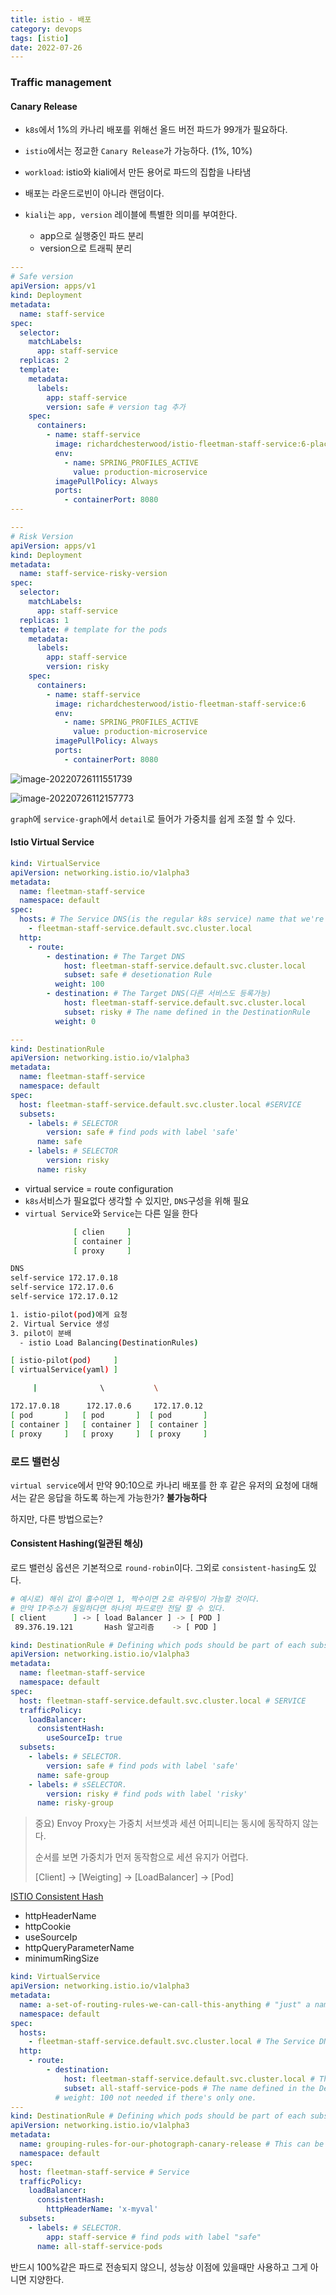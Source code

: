 ```yaml
---
title: istio - 배포
category: devops
tags: [istio]
date: 2022-07-26
---
```


### Traffic management

#### Canary Release

- `k8s`에서 1%의 카나리 배포를 위해선 올드 버전 파드가 99개가 필요하다.

- `istio`에서는 정교한 `Canary Release`가 가능하다. (1%, 10%)

- `workload`: istio와 kiali에서 만든 용어로 파드의 집합을 나타냄
- 배포는 라운드로빈이 아니라 랜덤이다.

- `kiali`는 `app, version` 레이블에 특별한 의미를 부여한다.
  - app으로 실행중인 파드 분리
  - version으로 트래픽 분리

```yaml
---
# Safe version
apiVersion: apps/v1
kind: Deployment
metadata:
  name: staff-service
spec:
  selector:
    matchLabels:
      app: staff-service
  replicas: 2
  template:
    metadata:
      labels:
        app: staff-service
        version: safe # version tag 추가
    spec:
      containers:
        - name: staff-service
          image: richardchesterwood/istio-fleetman-staff-service:6-placeholder
          env:
            - name: SPRING_PROFILES_ACTIVE
              value: production-microservice
          imagePullPolicy: Always
          ports:
            - containerPort: 8080
---

---
# Risk Version
apiVersion: apps/v1
kind: Deployment
metadata:
  name: staff-service-risky-version
spec:
  selector:
    matchLabels:
      app: staff-service
  replicas: 1
  template: # template for the pods
    metadata:
      labels:
        app: staff-service
        version: risky
    spec:
      containers:
        - name: staff-service
          image: richardchesterwood/istio-fleetman-staff-service:6
          env:
            - name: SPRING_PROFILES_ACTIVE
              value: production-microservice
          imagePullPolicy: Always
          ports:
            - containerPort: 8080
```

![image-20220726111551739](../../../assets/images/posts/2022-07-26-post-istio-3/image-20220726111551739.png)

![image-20220726112157773](../../../assets/images/posts/2022-07-26-post-istio-3/image-20220726112157773.png)

`graph`에 `service-graph`에서 `detail`로 들어가 가중치를 쉽게 조절 할 수 있다.

#### Istio Virtual Service

```yaml
kind: VirtualService
apiVersion: networking.istio.io/v1alpha3
metadata:
  name: fleetman-staff-service
  namespace: default
spec:
  hosts: # The Service DNS(is the regular k8s service) name that we're apply routing
    - fleetman-staff-service.default.svc.cluster.local
  http:
    - route:
        - destination: # The Target DNS
            host: fleetman-staff-service.default.svc.cluster.local
            subset: safe # desetionation Rule
          weight: 100
        - destination: # The Target DNS(다른 서비스도 등록가능)
            host: fleetman-staff-service.default.svc.cluster.local
            subset: risky # The name defined in the DestinationRule
          weight: 0

---
kind: DestinationRule
apiVersion: networking.istio.io/v1alpha3
metadata:
  name: fleetman-staff-service
  namespace: default
spec:
  host: fleetman-staff-service.default.svc.cluster.local #SERVICE
  subsets:
    - labels: # SELECTOR
        version: safe # find pods with label 'safe'
      name: safe
    - labels: # SELECTOR
        version: risky
      name: risky
```

- virtual service = route configuration
- `k8s`서비스가 필요없다 생각할 수 있지만, `DNS`구성을 위해 필요
- `virtual Service`와 `Service`는 다른 일을 한다

```bash
              [ clien     ]
              [ container ]
              [ proxy     ]

DNS
self-service 172.17.0.18
self-service 172.17.0.6
self-service 172.17.0.12

1. istio-pilot(pod)에게 요청
2. Virtual Service 생성
3. pilot이 분배
  - istio Load Balancing(DestinationRules)

[ istio-pilot(pod)     ]
[ virtualService(yaml) ]

     |              \           \

172.17.0.18      172.17.0.6     172.17.0.12
[ pod       ]   [ pod       ]  [ pod       ]
[ container ]   [ container ]  [ container ]
[ proxy     ]   [ proxy     ]  [ proxy     ]
```

### 로드 밸런싱

`virtual service`에서 만약 90:10으로 카나리 배포를 한 후 같은 유저의 요청에 대해서는 같은 응답을 하도록 하는게 가능한가? **불가능하다**

하지만, 다른 방법으로는?

#### Consistent Hashing(일관된 해싱)

로드 밸런싱 옵션은 기본적으로 `round-robin`이다. 그외로 `consistent-hasing`도 있다.

```bash
# 예시로) 해쉬 값이 홀수이면 1, 짝수이면 2로 라우팅이 가능할 것이다.
# 만약 IP주소가 동일하다면 하나의 파드로만 전달 할 수 있다.
[ client      ] -> [ load Balancer ] -> [ POD ]
 89.376.19.121       Hash 알고리즘    -> [ POD ]
```

```yaml
kind: DestinationRule # Defining which pods should be part of each subset
apiVersion: networking.istio.io/v1alpha3
metadata:
  name: fleetman-staff-service
  namespace: default
spec:
  host: fleetman-staff-service.default.svc.cluster.local # SERVICE
  trafficPolicy:
    loadBalancer:
      consistentHash:
        useSourceIp: true
  subsets:
    - labels: # SELECTOR.
        version: safe # find pods with label 'safe'
      name: safe-group
    - labels: # sSELECTOR.
        version: risky # find pods with label 'risky'
      name: risky-group
```

> 중요) Envoy Proxy는 가중치 서브셋과 세션 어피니티는 동시에 동작하지 않는다.
>
> 순서를 보면 가중치가 먼저 동작함으로 세션 유지가 어렵다.
>
> [Client] -> [Weigting] -> [LoadBalancer] -> [Pod]

[ISTIO Consistent Hash](https://istio.io/latest/docs/reference/config/networking/destination-rule/#LoadBalancerSettings-ConsistentHashLB)

- httpHeaderName
- httpCookie
- useSourceIp
- httpQueryParameterName
- minimumRingSize

```yaml
kind: VirtualService
apiVersion: networking.istio.io/v1alpha3
metadata:
  name: a-set-of-routing-rules-we-can-call-this-anything # "just" a name for this virtualservice
  namespace: default
spec:
  hosts:
    - fleetman-staff-service.default.svc.cluster.local # The Service DNS (ie the regular K8S Service) name that we're applying routing rules to.
  http:
    - route:
        - destination:
            host: fleetman-staff-service.default.svc.cluster.local # The Target DNS name
            subset: all-staff-service-pods # The name defined in the DestinationRule
          # weight: 100 not needed if there's only one.
---
kind: DestinationRule # Defining which pods should be part of each subset
apiVersion: networking.istio.io/v1alpha3
metadata:
  name: grouping-rules-for-our-photograph-canary-release # This can be anything you like.
  namespace: default
spec:
  host: fleetman-staff-service # Service
  trafficPolicy:
    loadBalancer:
      consistentHash:
        httpHeaderName: 'x-myval'
  subsets:
    - labels: # SELECTOR.
        app: staff-service # find pods with label "safe"
      name: all-staff-service-pods
```

반드시 100%같은 파드로 전송되지 않으니, 성능상 이점에 있을때만 사용하고 그게 아니면 지양한다.
